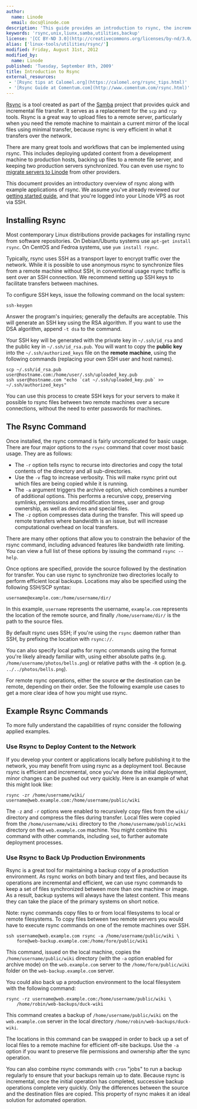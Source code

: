 ```yaml
---
author:
  name: Linode
  email: docs@linode.com
description: 'This guide provides an introduction to rsync, the incremental file transfer utility.'
keywords: 'rsync,unix,liunx,samba,utilities,backup'
license: '[CC BY-ND 3.0](http://creativecommons.org/licenses/by-nd/3.0/us/)'
alias: ['linux-tools/utilities/rsync/']
modified: Friday, August 31st, 2012
modified_by:
  name: Linode
published: 'Tuesday, September 8th, 2009'
title: Introduction to Rsync
external_resources:
 - '[Rsync tips at Calomel.org](https://calomel.org/rsync_tips.html)'
 - '[Rsync Guide at Comentum.com](http://www.comentum.com/rsync.html)'
---
```


[Rsync](http://www.samba.org/rsync/) is a tool created as part of the [Samba](http://www.samba.org/) project that provides quick and incremental file transfer. It serves as a replacement for the `scp` and `rcp` tools. Rsync is a great way to upload files to a remote server, particularly when you need the remote machine to maintain a current mirror of the local files using minimal transfer, because rsync is very efficient in what it transfers over the network.

There are many great tools and workflows that can be implemented using rsync. This includes deploying updated content from a development machine to production hosts, backing up files to a remote file server, and keeping two production servers synchronized. You can even use rsync to [migrate servers to Linode](/docs/migrate-to-linode/disk-images/migrating-a-server-to-your-linode) from other providers.

This document provides an introductory overview of rsync along with example applications of rsync. We assume you've already reviewed our [getting started guide](/docs/getting-started/), and that you're logged into your Linode VPS as root via SSH.

## Installing Rsync

Most contemporary Linux distributions provide packages for installing rsync from software repositories. On Debian/Ubuntu systems use `apt-get install rsync`. On CentOS and Fedroa systems, use `yum install rsync`.

Typically, rsync uses SSH as a transport layer to encrypt traffic over the network. While it is possible to use anonymous rsync to synchronize files from a remote machine without SSH, in conventional usage rsync traffic is sent over an SSH connection. We recommend setting up SSH keys to facilitate transfers between machines.

To configure SSH keys, issue the following command on the local system:

    ssh-keygen

Answer the program's inquiries; generally the defaults are acceptable. This will generate an SSH key using the RSA algorithm. If you want to use the DSA algorithm, append `-t dsa` to the command.

Your SSH key will be generated with the private key in `~/.ssh/id_rsa` and the public key in `~/.ssh/id_rsa.pub`. You will want to copy the **public key** into the `~/.ssh/authorized_keys` file on the **remote machine**, using the following commands (replacing your own SSH user and host names).

    scp ~/.ssh/id_rsa.pub user@hostname.com:/home/user/.ssh/uploaded_key.pub
    ssh user@hostname.com "echo `cat ~/.ssh/uploaded_key.pub` >> ~/.ssh/authorized_keys"

You can use this process to create SSH keys for your servers to make it possible to rsync files between two remote machines over a secure connections, without the need to enter passwords for machines.

## The Rsync Command

Once installed, the rsync command is fairly uncomplicated for basic usage. There are four major options to the `rsync` command that cover most basic usage. They are as follows:

-   The `-r` option tells rsync to recurse into directories and copy the total contents of the directory and all sub-directories.
-   Use the `-v` flag to increase verbosity. This will make rsync print out which files are being copied while it is running.
-   The `-a` argument triggers the archive option, which combines a number of additional options. This performs a recursive copy, preserving symlinks, permissions and modification times, user and group ownership, as well as devices and special files.
-   The `-z` option compresses data during the transfer. This will speed up remote transfers where bandwidth is an issue, but will increase computational overhead on local transfers.

There are many other options that allow you to constrain the behavior of the rsync command, including advanced features like bandwidth rate limiting. You can view a full list of these options by issuing the command `rsync --help`.

Once options are specified, provide the source followed by the destination for transfer. You can use rsync to synchronize two directories locally to perform efficient local backups. Locations may also be specified using the following SSH/SCP syntax:

    username@example.com:/home/username/dir/

In this example, `username` represents the username, `example.com` represents the location of the remote source, and finally `/home/username/dir/` is the path to the source files.

By default rsync uses SSH; if you're using the `rsync` daemon rather than SSH, by prefixing the location with `rsync://`.

You can also specify local paths for rsync commands using the format you're likely already familiar with, using either absolute paths (e.g. `/home/username/photos/bells.png`) or relative paths with the `-R` option (e.g. `../../photos/bells.png`).

For remote rsync operations, either the source **or** the destination can be remote, depending on their order. See the following example use cases to get a more clear idea of how you might use rsync.

## Example Rsync Commands

To more fully understand the capabilities of rsync consider the following applied examples.

### Use Rsync to Deploy Content to the Network

If you develop your content or applications locally before publishing it to the network, you may benefit from using rsync as a deployment tool. Because rsync is efficient and incremental, once you've done the initial deployment, minor changes can be pushed out very quickly. Here is an example of what this might look like:

    rsync -zr /home/username/wiki/ username@web.example.com:/home/username/public/wiki

The `-z` and `-r` options were enabled to recursively copy files from the `wiki/` directory and compress the files during transfer. Local files were copied from the `/home/username/wiki` directory to the `/home/username/public/wiki` directory on the `web.example.com` machine. You might combine this command with other commands, including `sed`, to further automate deployment processes.

### Use Rsync to Back Up Production Environments

Rsync is a great tool for maintaining a backup copy of a production environment. As rsync works on both binary and text files, and because its operations are incremental and efficient, we can use rsync commands to keep a set of files synchronized between more than one machine or image. As a result, backup systems will always have the latest content. This means they can take the place of the primary systems on short notice.

Note: rsync commands copy files to or from local filesystems to local or remote filesystems. To copy files between two remote servers you would have to execute rsync commands on one of the remote machines over SSH.

    ssh username@web.example.com rsync -a /home/username/public/wiki \ 
        fore@web-backup.example.com:/home/fore/public/wiki

This command, issued on the local machine, copies the `/home/username/public/wiki` directory (with the `-a` option enabled for archive mode) on the `web.example.com` server to the `/home/fore/public/wiki` folder on the `web-backup.example.com` server.

You could also back up a production environment to the local filesystem with the following command:

    rsync -rz username@web.example.com:/home/username/public/wiki \ 
        /home/robin/web-backups/duck-wiki

This command creates a backup of `/home/username/public/wiki` on the `web.example.com` server in the local directory `/home/robin/web-backups/duck-wiki`.

The locations in this command can be swapped in order to back up a set of local files to a remote machine for efficient off-site backups. Use the `-a` option if you want to preserve file permissions and ownership after the sync operation.

You can also combine rsync commands with `cron` "jobs" to run a backup regularly to ensure that your backups remain up to date. Because rsync is incremental, once the initial operation has completed, successive backup operations complete very quickly. Only the differences between the source and the destination files are copied. This property of rsync makes it an ideal solution for automated operation.